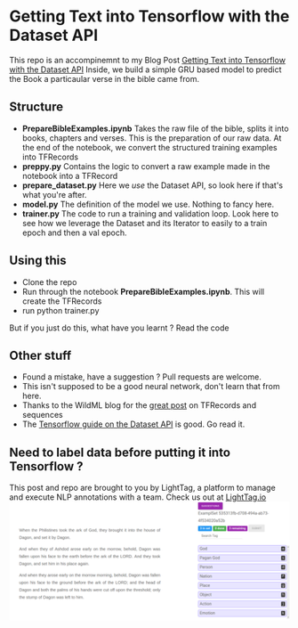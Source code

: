 # Getting Text into Tensorflow with the Dataset API
This repo is an accompinemnt to my Blog Post [Getting Text into Tensorflow with the Dataset API](https://medium.com/@TalPerry/getting-text-into-tensorflow-with-the-dataset-api-ffb832c8bec6)
Inside, we build a simple GRU based model to predict the Book a particaular verse in the bible came from.

## Structure
* **PrepareBibleExamples.ipynb** Takes the raw file of the bible, splits it into books, chapters and verses.
This is the preparation of our raw data. At the end of the notebook, we convert the structured training examples
into TFRecords
* **preppy.py** Contains the logic to convert a raw example made in the notebook into a TFRecord
* **prepare_dataset.py** Here we *use* the Dataset API, so look here if that's what you're after.
* **model.py** The definition of the model we use. Nothing to fancy here.
* **trainer.py** The code to run a training and validation loop. Look here to see how we leverage the Dataset and its Iterator
    to easily to a train epoch and then a val epoch.


## Using this
* Clone the repo
* Run through the notebook **PrepareBibleExamples.ipynb**. This will create the TFRecords
* run python trainer.py

But if you just do this, what have you learnt ? Read the code

## Other stuff
* Found a mistake, have a suggestion ? Pull requests are welcome.
* This isn't supposed to be a good neural network, don't learn that from here.
* Thanks to the WildML blog for the [great post](http://www.wildml.com/2016/08/rnns-in-tensorflow-a-practical-guide-and-undocumented-features/)
 on TFRecords and sequences
* The [Tensorflow guide on the Dataset API](https://www.tensorflow.org/programmers_guide/datasets#using_high-level_apis)
 is good.  Go read it.

## Need to label data before putting it into Tensorflow ?
This post and repo are brought to you by LightTag,  a platform to manage and execute NLP annotations with a team.
Check us out at [LightTag.io](https://lighttag.io)
![Annotating with LightTagtext](./suggestions.gif)
